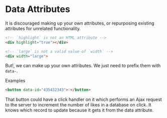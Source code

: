 # Data Attributes

It is discouraged making up your own attributes, or repurposing existing attributes for unrelated functionality.

```html
<!-- `highlight` is not an HTML attribute -->
<div highlight="true"></div>

<!-- `large` is not a valid value of `width` -->
<div width="large">
```

But!, we can make up your own attributes. We just need to prefix them with `data-`.

Examples

```html
<button data-id="435432343">♡</button>
```

That button could have a click handler on it which performs an Ajax request to the server to increment the number of likes in a database on click. It knows which record to update because it gets it from the data attribute.
